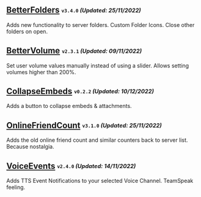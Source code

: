 ## [BetterFolders](https://betterdiscord.app/plugin/BetterFolders) <sub><sup>`v3.4.0` *(Updated: 25/11/2022)*</sup></sub>
Adds new functionality to server folders. Custom Folder Icons. Close other folders on open.

## [BetterVolume](https://betterdiscord.app/plugin/BetterVolume) <sub><sup>`v2.3.1` *(Updated: 09/11/2022)*</sup></sub>
Set user volume values manually instead of using a slider. Allows setting volumes higher than 200%.

## [CollapseEmbeds](https://betterdiscord.app/plugin/CollapseEmbeds) <sub><sup>`v0.2.2` *(Updated: 10/12/2022)*</sup></sub>
Adds a button to collapse embeds & attachments.

## [OnlineFriendCount](https://betterdiscord.app/plugin/OnlineFriendCount) <sub><sup>`v3.1.0` *(Updated: 25/11/2022)*</sup></sub>
Adds the old online friend count and similar counters back to server list. Because nostalgia.

## [VoiceEvents](https://betterdiscord.app/plugin/VoiceEvents) <sub><sup>`v2.4.0` *(Updated: 14/11/2022)*</sup></sub>
Adds TTS Event Notifications to your selected Voice Channel. TeamSpeak feeling.
